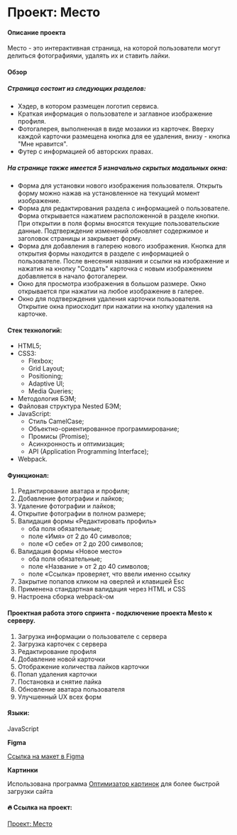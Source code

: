 # Проект: Место

#### Описание проекта
Место - это интерактивная страница, на которой пользователи могут делиться фотографиями, удалять их и ставить лайки.

#### Обзор
##### Страница состоит из следующих разделов:

 * Хэдер, в котором размещен логотип сервиса.
 * Краткая информация о пользователе и заглавное изображение профиля.
 * Фотогалерея, выполненная в виде мозаики из карточек. Вверху каждой карточки размещена кнопка для ее удаления, внизу - кнопка "Мне нравится".
 * Футер с информацией об авторских правах.

##### На странице также имеется 5 изначально скрытых модальных окна:

 * Форма для установки нового изображения пользователя. Открыть форму можно нажав на установленное на текущий момент изображение.
 * Форма для редактирования раздела с информацией о пользователе. Форма открывается нажатием расположенной в разделе кнопки. При открытии в поля формы вносятся текущие пользовательские данные. Подтверждение изменений обновляет содержимое и заголовок страницы и закрывает форму.
 * Форма для добавления в галерею нового изображения. Кнопка для открытия формы находится в разделе с информацией о пользователе. После внесения названия и ссылки на изображение и нажатия на кнопку "Создать" карточка с новым изображением добавляется в начало фотогалереи.
 * Окно для просмотра изображения в большом размере. Окно открывается при нажатии на любое изображение в галерее.
 * Окно для подтверждения удаления карточки пользователя. Открытие окна приосходит при нажатии на кнопку удаления на карточке.

#### Стек технологий:

- HTML5;
- CSS3:
  - Flexbox;
  - Grid Layout;
  - Positioning;
  - Adaptive UI;
  - Media Queries;
- Методология БЭМ;
- Файловая структура Nested БЭМ;
- JavaScript:
  - Стиль CamelCase;
  - Объектно-ориентированное программирование;
  - Промисы (Promise);
  - Асинхронность и оптимизация;
  - API (Application Programming Interface);
- Webpack.

#### Функционал:
1. Редактирование аватара и профиля;
2. Добавление фотографии и лайков;
3. Удаление фотографии и лайков;
4. Открытие фотографии в полном размере;
5. Валидация формы «Редактировать профиль»
    * оба поля обязательные;
    * поле «Имя» от 2 до 40 символов;
    * поле «О себе» от 2 до 200 символов;
6. Валидация формы «Новое место»
    * оба поля обязательные;
    * поле «Название » от 2 до 40 символов;
    * поле «Ссылка» проверяет, что ввели именно ссылку
7. Закрытие попапов кликом на оверлей и клавишей Esc
8. Применена стандартная валидация через HTML и CSS
9. Настроена сборка webpack-ом

#### Проектная работа этого спринта - подключение проекта Mesto к серверу.

1. Загрузка информации о пользователе с сервера
2. Загрузка карточек с сервера
3. Редактирование профиля
4. Добавление новой карточки
5. Отображение количества лайков карточки
6. Попап удаления карточки
7. Постановка и снятие лайка
8. Обновление аватара пользователя
9. Улучшенный UX всех форм

#### Языки:

JavaScript

**Figma**

[Ссылка на макет в Figma](https://www.figma.com/file/2cn9N9jSkmxD84oJik7xL7/JavaScript.-Sprint-4?node-id=0%3A1)

**Картинки**

Использована программа [Оптимизатор картинок](https://tinypng.com/) для более быстрой загрузки сайта

#### :fire: Ссылка на проект:

[Проект: Место](https://sasmus12.github.io/mesto-project-bootcamp/)
